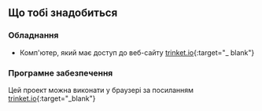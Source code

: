## Що тобі знадобиться

### Обладнання

+ Комп'ютер, який має доступ до веб-сайту [trinket.io](https://trinket.io){:target="_ blank"}

### Програмне забезпечення

Цей проект можна виконати у браузері за посиланням [trinket.io](https://trinket.io){:target="_blank"}